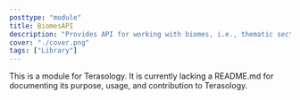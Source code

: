 ```yaml
---
posttype: "module" 
title: BiomesAPI
description: "Provides API for working with biomes, i.e., thematic sections of world."
cover: "./cover.png"
tags: ["Library"]
---
```

This is a module for Terasology. It is currently lacking a README.md for documenting its purpose, usage, and contribution to Terasology.